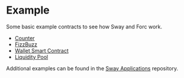 # Example

Some basic example contracts to see how Sway and Forc work.

- [Counter](./counter.md)
- [FizzBuzz](./fizzbuzz.md)
- [Wallet Smart Contract](./wallet_smart_contract.md)
- [Liquidity Pool](./liquidity_pool.md)

Additional examples can be found in the [Sway Applications](https://github.com/FuelLabs/sway-applications/tree/master) repository.
